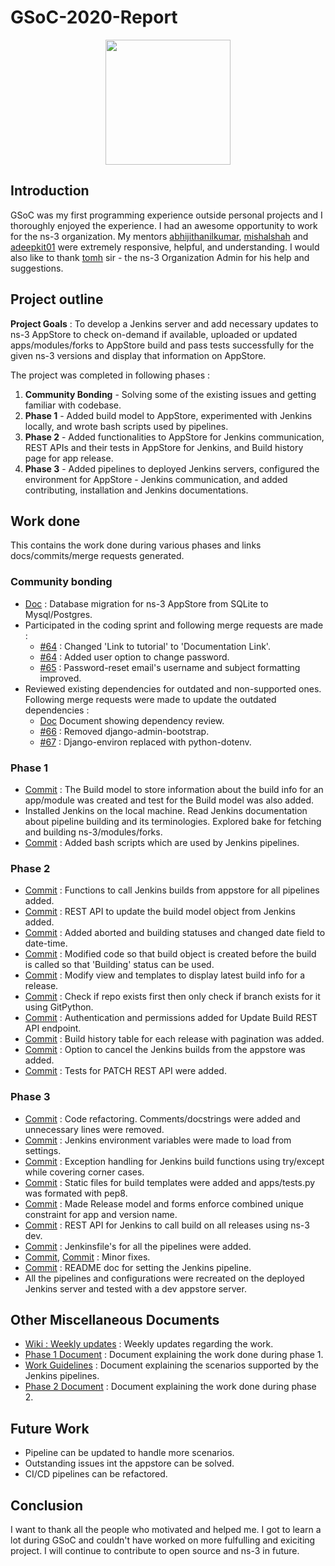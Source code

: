 # GSoC-2020-Report




<p align="center"><img src="https://www.nsnam.org/assets/img/ns-3-notext.png" width="200"/></p>

## Introduction


GSoC was my first programming experience outside personal projects and I thoroughly enjoyed the experience. I had an awesome opportunity to work for the ns-3 organization. My mentors [abhijithanilkumar](https://github.com/abhijithanilkumar/), [mishalshah](https://github.com/mishal23) and [adeepkit01](https://github.com/adeepkit01) were extremely responsive, helpful, and understanding. I would also like to thank [tomh](http://www.tomh.org/) sir - the ns-3 Organization Admin for his help and suggestions.

## Project outline

**Project Goals** : To develop a Jenkins server and add necessary updates to ns-3 AppStore to check on-demand if available, uploaded or updated apps/modules/forks to AppStore build and pass tests successfully for the given ns-3 versions and display that information on AppStore.

The project was completed in following phases :

1. **Community Bonding** - Solving some of the existing issues and getting familiar with codebase.
2. **Phase 1** - Added build model to AppStore, experimented with Jenkins locally, and wrote bash scripts used by pipelines.
3. **Phase 2** - Added functionalities to AppStore for Jenkins communication, REST APIs and their tests in AppStore for Jenkins, and Build history page for app release.
4. **Phase 3** - Added pipelines to deployed Jenkins servers, configured the environment for AppStore - Jenkins communication, and added contributing, installation and Jenkins documentations.

## Work done

This contains the work done during various phases and links docs/commits/merge requests generated.

### Community bonding

- [Doc](https://docs.google.com/document/d/1uw0aHN7BF-H9fR14gna_A-NMiEsdYxQQAfZ3s9YY5a0/edit?usp=sharing) : Database migration for ns-3 AppStore from SQLite to Mysql/Postgres.
- Participated in the coding sprint and following merge requests are made :
  - [#64](https://gitlab.com/nsnam/ns-3-AppStore/-/merge_requests/63) : Changed 'Link to tutorial' to 'Documentation Link'.
  - [#64](https://gitlab.com/nsnam/ns-3-AppStore/-/merge_requests/64) : Added user option to change password.
  - [#65](https://gitlab.com/nsnam/ns-3-AppStore/-/merge_requests/65) : Password-reset email's username and subject formatting improved.
- Reviewed existing dependencies for outdated and non-supported ones. Following merge requests were made to update the outdated dependencies :
  - [Doc](https://docs.google.com/document/d/1ylSdZ7zTM4MlSBqSHaik244cZsj_2nkffqPtxHMiQwc/edit?usp=sharing) Document showing dependency review.
  - [#66](https://gitlab.com/nsnam/ns-3-AppStore/-/merge_requests/66) : Removed django-admin-bootstrap.
  - [#67](https://gitlab.com/nsnam/ns-3-AppStore/-/merge_requests/67) : Django-environ replaced with python-dotenv.

### Phase 1

- [Commit](https://gitlab.com/shivamanipatil/ns-3-AppStore/-/commit/db059501e9537233da4f1294deb9d9039908df1d) : The Build model to store information about the build info for an app/module was created and test for the Build model was also added.
- Installed Jenkins on the local machine. Read Jenkins documentation about pipeline building and its terminologies. Explored bake for fetching and building ns-3/modules/forks.
- [Commit](https://gitlab.com/nsnam/ns-3-AppStore/-/commit/6c7c6a55bbe99dc952d920e2148106a8a096552b?merge_request_iid=69) : Added bash scripts which are used by Jenkins pipelines.

### Phase 2

- [Commit](https://gitlab.com/nsnam/ns-3-AppStore/-/commit/c39770666c14686b916880ad938a90a77d8987e1?merge_request_iid=69) : Functions to call Jenkins builds from appstore for all pipelines added.
- [Commit](https://gitlab.com/nsnam/ns-3-AppStore/-/commit/cb5637253f89e97497005eb62d41b025030f7d4a?merge_request_iid=69) : REST API to update the build model object from Jenkins added.
- [Commit](https://gitlab.com/nsnam/ns-3-AppStore/-/commit/bc93eff4c6302dc76664105599a707f4be11ca8d?merge_request_iid=69) : Added aborted and building statuses and changed date field to date-time.
- [Commit](https://gitlab.com/nsnam/ns-3-AppStore/-/commit/468ec37209f1b5f6685ce40fd8352c04ba1978dc?merge_request_iid=69) : Modified code so that build object is created before the build is called so that 'Building' status can be used.
- [Commit](https://gitlab.com/nsnam/ns-3-AppStore/-/commit/d695a210083a4a99f1d6364656d4820bc0105ec3?merge_request_iid=69) : Modify view and templates to display latest build info for a release.
- [Commit](https://gitlab.com/nsnam/ns-3-AppStore/-/merge_requests/69/diffs?commit_id=823cd8e332f0068da3449b7fea19d1387e7ea172) : Check if repo exists first then only check if branch exists for it using GitPython.
- [Commit](https://gitlab.com/nsnam/ns-3-AppStore/-/commit/4966d962be544f73cc0c1ddff7da23ecc21c6566?merge_request_iid=69) : Authentication and permissions added for Update Build REST API endpoint.
- [Commit](https://gitlab.com/nsnam/ns-3-AppStore/-/commit/aada385072b22679a663ea38869d2ea6ed3ccda6?merge_request_iid=69) : Build history table for each release with pagination was added.
- [Commit](https://gitlab.com/nsnam/ns-3-AppStore/-/commit/a1bb41c3de9447256f16e9c1f94734ce682218c8?merge_request_iid=69) : Option to cancel the Jenkins builds from the appstore was added.
- [Commit](https://gitlab.com/nsnam/ns-3-AppStore/-/commit/561c65bb527d3606d21fe3424dc85109b5c74ccd?merge_request_iid=69) : Tests for PATCH REST API were added.

### Phase 3

- [Commit](https://gitlab.com/nsnam/ns-3-AppStore/-/commit/acfc4911043e3378d2173f0eea6bdd8343bf44ec?merge_request_iid=69) : Code refactoring. Comments/docstrings were added and unnecessary lines were removed.
- [Commit](https://gitlab.com/nsnam/ns-3-AppStore/-/commit/cef258add2b8204d4208f13c258e970bff0e3cae?merge_request_iid=69) : Jenkins environment variables were made to load from settings.
- [Commit](https://gitlab.com/nsnam/ns-3-AppStore/-/commit/2329f1d6b64a07e85ac666d07bd932b3f59298a5?merge_request_iid=69) : Exception handling for Jenkins build functions using try/except while covering corner cases.
- [Commit](https://gitlab.com/nsnam/ns-3-AppStore/-/commit/1a4934bc5880d4315d1e457379f45e04a9b6cb7c?merge_request_iid=69) : Static files for build templates were added and apps/tests.py was formated with pep8.
- [Commit](https://gitlab.com/nsnam/ns-3-AppStore/-/commit/96e0887e9d972d1e9648d35193460e400174b483?merge_request_iid=69) : Made Release model and forms enforce combined unique constraint for app and version name.
- [Commit](https://gitlab.com/nsnam/ns-3-AppStore/-/commit/437d3ff46bb615e421d1212becd5e874a087de50?merge_request_iid=69) : REST API for Jenkins to call build on all releases using ns-3 dev.
- [Commit](https://gitlab.com/nsnam/ns-3-AppStore/-/commit/6e46b1587ff4a176a38e2d11c4b65c1822d46eb7?merge_request_iid=69) : Jenkinsfile's for all the pipelines were added.
- [Commit](https://gitlab.com/nsnam/ns-3-AppStore/-/commit/bbf603f40ccbae743296f72d6d03fd114dc43a42?merge_request_iid=69), [Commit](https://gitlab.com/nsnam/ns-3-AppStore/-/commit/d8563d60a1b790706def92b1b9073885417bae05?merge_request_iid=69) : Minor fixes.
- [Commit](https://gitlab.com/nsnam/ns-3-AppStore/-/commit/b142b7a891776cca704590cabbc58896004205f3?merge_request_iid=69) : README doc for setting the Jenkins pipeline.
- All the pipelines and configurations were recreated on the deployed Jenkins server and tested with a dev appstore server.

## Other Miscellaneous Documents

- [Wiki : Weekly updates](https://www.nsnam.org/wiki/GSOC2020AppStore) : Weekly updates regarding the work.
- [Phase 1 Document](https://docs.google.com/document/d/1ekx4xlLK6KDj9TnFTpxVFp_7RelAYe7JvzX-Y5RRfhA/edit?usp=sharing) : Document explaining the work done during phase 1.
- [Work Guidelines](https://docs.google.com/document/d/19xdtI-qfJmVoJJK-JN88jyNBQAyrkBvfuM_nTfdSh_s/edit?usp=sharing) : Document explaining the scenarios supported by the Jenkins pipelines.
- [Phase 2 Document](https://docs.google.com/document/d/1KofTOsiA0I_HQFSQ_zc-iK2gdN2QRyYFoRiuG2GkIh4/edit?usp=sharing) : Document explaining the work done during phase 2.

## Future Work

- Pipeline can be updated to handle more scenarios.
- Outstanding issues int the appstore can be solved.
- CI/CD pipelines can be refactored.

## Conclusion

I want to thank all the people who motivated and helped me. I got to learn a lot during GSoC and couldn't have worked on more fulfulling and exiciting project. I will continue to contribute to open source and ns-3 in future.
